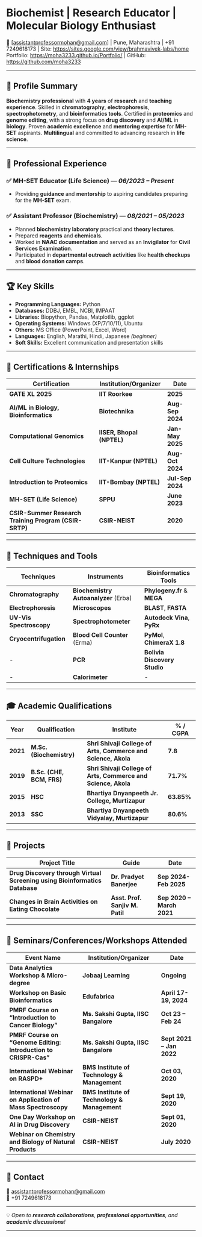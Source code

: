 # Biochemist | Research Educator | Molecular Biology Enthusiast
📧 [assistantprofessormohan@gmail.com] | Pune, Maharashtra | 
+91 7249618173 | Site: https://sites.google.com/view/brahmavivek-labs/home
Portfolio: https://moha3233.github.io/Portfolio/ |  GitHub: https://github.com/moha3233


---

## 🧪 Profile Summary  
**Biochemistry professional** with **4 years** of **research** and **teaching experience**. Skilled in **chromatography**, **electrophoresis**, **spectrophotometry**, and **bioinformatics tools**. Certified in **proteomics** and **genome editing**, with a strong focus on **drug discovery** and **AI/ML** in **biology**. Proven **academic excellence** and **mentoring expertise** for **MH-SET** aspirants. **Multilingual** and committed to advancing research in **life science**.  

---
## 💼 Professional Experience  

### ✅ MH-SET Educator (Life Science) — *06/2023 – Present*  
- Providing **guidance** and **mentorship** to aspiring candidates preparing for the **MH-SET** exam.  

### ✅ Assistant Professor (Biochemistry) — *08/2021 – 05/2023*  
- Planned **biochemistry laboratory** practical and **theory lectures**.  
- Prepared **reagents** and **chemicals**.  
- Worked in **NAAC documentation** and served as an **Invigilator** for **Civil Services Examination**.  
- Participated in **departmental outreach activities** like **health checkups** and **blood donation camps**.  

---

## 🏆 Key Skills  

- **Programming Languages:** Python  
- **Databases:** DDBJ, EMBL, NCBI, IMPAAT  
- **Libraries:** Biopython, Pandas, Matplotlib, ggplot  
- **Operating Systems:** Windows (XP/7/10/11), Ubuntu  
- **Others:** MS Office (PowerPoint, Excel, Word)  
- **Languages:** English, Marathi, Hindi, Japanese *(beginner)*  
- **Soft Skills:** Excellent communication and presentation skills  

---

## 🏅 Certifications & Internships  

| **Certification** | **Institution/Organizer** | **Date** |
|------------------|--------------------------|----------|
| **GATE XL 2025** | **IIT Roorkee** | **2025** |
| **AI/ML in Biology, Bioinformatics** | **Biotechnika** | **Aug-Sep 2024** |
| **Computational Genomics** | **IISER, Bhopal (NPTEL)** | **Jan-May 2025** |
| **Cell Culture Technologies** | **IIT-Kanpur (NPTEL)** | **Aug-Oct 2024** |
| **Introduction to Proteomics** | **IIT-Bombay (NPTEL)** | **Jul-Sep 2024** |
| **MH-SET (Life Science)** | **SPPU** | **June 2023** |
| **CSIR-Summer Research Training Program (CSIR-SRTP)** | **CSIR-NEIST** | **2020** |

---

## 🧠 Techniques and Tools  

| **Techniques** | **Instruments** | **Bioinformatics Tools** |
|---------------|-----------------|--------------------------|
| **Chromatography** | **Biochemistry Autoanalyzer** (Erba) | **Phylogeny.fr** & **MEGA** |
| **Electrophoresis** | **Microscopes** | **BLAST**, **FASTA** |
| **UV-Vis Spectroscopy** | **Spectrophotometer** | **Autodock Vina**, **PyRx** |
| **Cryocentrifugation** | **Blood Cell Counter** (Erma) | **PyMol**, **ChimeraX 1.8** |
| - | **PCR** | **Bolivia Discovery Studio** |
| - | **Calorimeter** | - |

---

## 🎓 Academic Qualifications  

| **Year** | **Qualification** | **Institute** | **% / CGPA** |
|----------|------------------|---------------|---------------|
| **2021**     | **M.Sc. (Biochemistry)** | **Shri Shivaji College of Arts, Commerce and Science, Akola** | **7.8** |
| **2019**     | **B.Sc. (CHE, BCM, FRS)** | **Shri Shivaji College of Arts, Commerce and Science, Akola** | **71.7%** |
| **2015**     | **HSC** | **Bhartiya Dnyanpeeth Jr. College, Murtizapur** | **63.85%** |
| **2013**     | **SSC** | **Bhartiya Dnyanpeeth Vidyalay, Murtizapur** | **80.6%** |

---

## 🔬 Projects  

| **Project Title** | **Guide** | **Date** |
|------------------|-----------|----------|
| **Drug Discovery through Virtual Screening using Bioinformatics Database** | **Dr. Pradyot Banerjee** | **Sep 2024- Feb 2025** |
| **Changes in Brain Activities on Eating Chocolate** | **Asst. Prof. Sanjiv M. Patil** | **Sep 2020 – March 2021** |

---

## 🎯 Seminars/Conferences/Workshops Attended  

| **Event Name** | **Institution/Organizer** | **Date** |
|---------------|---------------------------|----------|
| **Data Analytics Workshop & Micro-degree** | **Jobaaj Learning** | **Ongoing** |
| **Workshop on Basic Bioinformatics** | **Edufabrica** | **April 17-19, 2024** |
| **PMRF Course on “Introduction to Cancer Biology”** | **Ms. Sakshi Gupta, IISC Bangalore** | **Oct 23 – Feb 24** |
| **PMRF Course on “Genome Editing: Introduction to CRISPR-Cas”** | **Ms. Sakshi Gupta, IISC Bangalore** | **Sept 2021 – Jan 2022** |
| **International Webinar on RASPD+** | **BMS Institute of Technology & Management** | **Oct 03, 2020** |
| **International Webinar on Application of Mass Spectroscopy** | **BMS Institute of Technology & Management** | **Sept 19, 2020** |
| **One Day Workshop on AI in Drug Discovery** | **CSIR-NEIST** | **Sept 01, 2020** |
| **Webinar on Chemistry and Biology of Natural Products** | **CSIR-NEIST** | **July 2020** |

---

## 📢 Contact  
📧 [assistantprofessormohan@gmail.com](mailto:assistantprofessormohan@gmail.com)  
📱 +91 7249618173  

---

💡 *Open to **research collaborations**, **professional opportunities**, and **academic discussions**!*  

---

